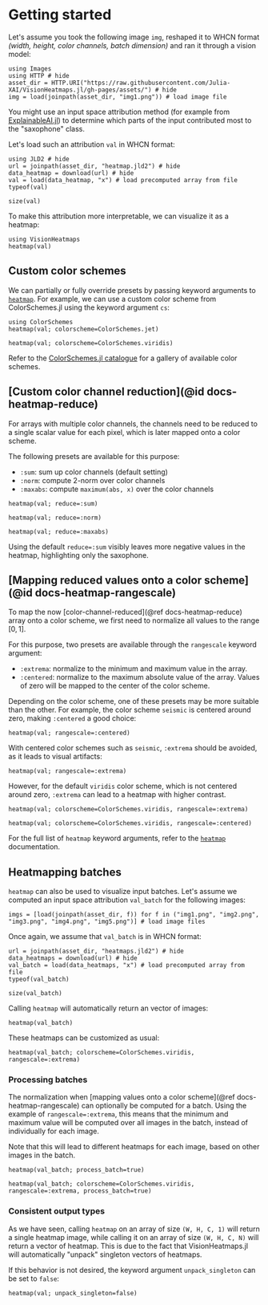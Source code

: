# Getting started
Let's assume you took the following image `img`,
reshaped it to WHCN format *(width, height, color channels, batch dimension)*
and ran it through a vision model:

```@example 1
using Images
using HTTP # hide
asset_dir = HTTP.URI("https://raw.githubusercontent.com/Julia-XAI/VisionHeatmaps.jl/gh-pages/assets/") # hide
img = load(joinpath(asset_dir, "img1.png")) # load image file
```

You might use an input space attribution method 
(for example from [ExplainableAI.jl](https://github.com/Julia-XAI/ExplainableAI.jl))
to determine which parts of the input contributed most to the "saxophone" class.

Let's load such an attribution `val` in WHCN format:
```@example 1
using JLD2 # hide
url = joinpath(asset_dir, "heatmap.jld2") # hide
data_heatmap = download(url) # hide
val = load(data_heatmap, "x") # load precomputed array from file
typeof(val)
```

```@example 1
size(val)
```

To make this attribution more interpretable,
we can visualize it as a heatmap:
```@example 1
using VisionHeatmaps
heatmap(val)
```

## Custom color schemes
We can partially or fully override presets by passing keyword arguments to [`heatmap`](@ref).
For example, we can use a custom color scheme from ColorSchemes.jl using the keyword argument `cs`:

```@example 1
using ColorSchemes
heatmap(val; colorscheme=ColorSchemes.jet)
```

```@example 1
heatmap(val; colorscheme=ColorSchemes.viridis)
```

Refer to the [ColorSchemes.jl catalogue](https://juliagraphics.github.io/ColorSchemes.jl/stable/basics/)
for a gallery of available color schemes.

## [Custom color channel reduction](@id docs-heatmap-reduce)
For arrays with multiple color channels, the channels need to be reduced to a single scalar value for each pixel, which is later mapped onto a color scheme.

The following presets are available for this purpose:
- `:sum`: sum up color channels (default setting)
- `:norm`: compute 2-norm over color channels
- `:maxabs`: compute `maximum(abs, x)` over the color channels

```@example 1
heatmap(val; reduce=:sum)
```

```@example 1
heatmap(val; reduce=:norm)
```

```@example 1
heatmap(val; reduce=:maxabs)
```

Using the default `reduce=:sum` visibly leaves more negative values in the heatmap, highlighting only the saxophone.

## [Mapping reduced values onto a color scheme](@id docs-heatmap-rangescale)
To map the now [color-channel-reduced](@ref docs-heatmap-reduce) array onto a color scheme,
we first need to normalize all values to the range $[0, 1]$.

For this purpose, two presets are available through the `rangescale` keyword argument:
- `:extrema`: normalize to the minimum and maximum value in the array.
- `:centered`: normalize to the maximum absolute value of the array.
  Values of zero will be mapped to the center of the color scheme.

Depending on the color scheme, one of these presets may be more suitable than the other.
For example, the color scheme `seismic` is centered around zero, 
making `:centered` a good choice:

````@example 1
heatmap(val; rangescale=:centered)
````

With centered color schemes such as `seismic`, 
`:extrema` should be avoided, as it leads to visual artifacts:

````@example 1
heatmap(val; rangescale=:extrema)
````

However, for the default `viridis` color scheme, which is not centered around zero,
`:extrema` can lead to a heatmap with higher contrast.

````@example 1
heatmap(val; colorscheme=ColorSchemes.viridis, rangescale=:extrema)
````

````@example 1
heatmap(val; colorscheme=ColorSchemes.viridis, rangescale=:centered)
````

For the full list of `heatmap` keyword arguments, refer to the [`heatmap`](@ref) documentation.

## Heatmapping batches
`heatmap` can also be used to visualize input batches.
Let's assume we computed an input space attribution `val_batch` for the following images:

```@example 1
imgs = [load(joinpath(asset_dir, f)) for f in ("img1.png", "img2.png", "img3.png", "img4.png", "img5.png")] # load image files 
```

Once again, we assume that `val_batch` is in WHCN format:

```@example 1
url = joinpath(asset_dir, "heatmaps.jld2") # hide
data_heatmaps = download(url) # hide
val_batch = load(data_heatmaps, "x") # load precomputed array from file
typeof(val_batch)
```

```@example 1
size(val_batch)
```

Calling `heatmap` will automatically return an vector of images:

```@example 1
heatmap(val_batch)
```

These heatmaps can be customized as usual:

```@example 1
heatmap(val_batch; colorscheme=ColorSchemes.viridis, rangescale=:extrema)
```

### Processing batches
The normalization when [mapping values onto a color scheme](@ref docs-heatmap-rangescale) 
can optionally be computed for a batch. 
Using the example of `rangescale=:extrema`, this means that the minimum and maximum value
will be computed over all images in the batch, instead of individually for each image.

Note that this will lead to different heatmaps for each image, based on other images in the batch.

```@example 1
heatmap(val_batch; process_batch=true)
```

```@example 1
heatmap(val_batch; colorscheme=ColorSchemes.viridis, rangescale=:extrema, process_batch=true)
```

### Consistent output types
As we have seen, calling `heatmap` on an array of size `(W, H, C, 1)` 
will return a single heatmap image, while calling it on an array of size `(W, H, C, N)`
will return a vector of heatmap. 
This is due to the fact that VisionHeatmaps.jl will automatically "unpack" singleton vectors of heatmaps.

If this behavior is not desired, the keyword argument `unpack_singleton` can be set to `false`:
```@example 1
heatmap(val; unpack_singleton=false)
```